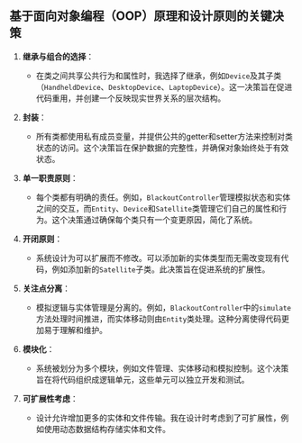 ## 基于面向对象编程（OOP）原理和设计原则的关键决策

1. **继承与组合的选择**：
   - 在类之间共享公共行为和属性时，我选择了继承，例如`Device`及其子类（`HandheldDevice`、`DesktopDevice`、`LaptopDevice`）。这一决策旨在促进代码重用，并创建一个反映现实世界关系的层次结构。

2. **封装**：
   - 所有类都使用私有成员变量，并提供公共的getter和setter方法来控制对类状态的访问。这个决策旨在保护数据的完整性，并确保对象始终处于有效状态。

3. **单一职责原则**：
   - 每个类都有明确的责任。例如，`BlackoutController`管理模拟状态和实体之间的交互，而`Entity`、`Device`和`Satellite`类管理它们自己的属性和行为。这个决策通过确保每个类只有一个变更原因，简化了系统。

4. **开闭原则**：
   - 系统设计为可以扩展而不修改。可以添加新的实体类型而无需改变现有代码，例如添加新的`Satellite`子类。此决策旨在促进系统的扩展性。

5. **关注点分离**：
   - 模拟逻辑与实体管理是分离的。例如，`BlackoutController`中的`simulate`方法处理时间推进，而实体移动则由`Entity`类处理。这种分离使得代码更加易于理解和维护。

6. **模块化**：
   - 系统被划分为多个模块，例如文件管理、实体移动和模拟控制。这个决策旨在将代码组织成逻辑单元，这些单元可以独立开发和测试。

7. **可扩展性考虑**：
   - 设计允许增加更多的实体和文件传输。我在设计时考虑到了可扩展性，例如使用动态数据结构存储实体和文件。
